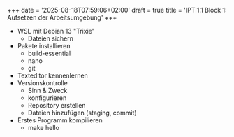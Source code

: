 +++
date = '2025-08-18T07:59:06+02:00'
draft = true
title = 'IPT 1.1 Block 1: Aufsetzen der Arbeitsumgebung'
+++

- WSL mit Debian 13 "Trixie"
    - Dateien sichern
- Pakete installieren
    - build-essential
    - nano
    - git
- Texteditor kennenlernen
- Versionskontrolle
    - Sinn & Zweck
    - konfigurieren
    - Repository erstellen
    - Dateien hinzufügen (staging, commit)
- Erstes Programm kompilieren
    - make hello